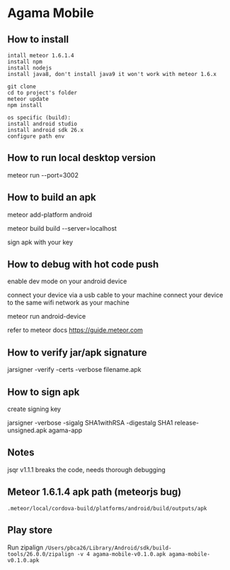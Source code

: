 # Agama Mobile

## How to install

```
intall meteor 1.6.1.4
install npm
install nodejs
install java8, don't install java9 it won't work with meteor 1.6.x

git clone
cd to project's folder
meteor update
npm install

os specific (build):
install android studio
install android sdk 26.x
configure path env
```

## How to run local desktop version
meteor run --port=3002

## How to build an apk
meteor add-platform android

meteor build build --server=localhost

sign apk with your key

## How to debug with hot code push
enable dev mode on your android device

connect your device via a usb cable to your machine
connect your device to the same wifi network as your machine

meteor run android-device

refer to meteor docs https://guide.meteor.com

## How to verify jar/apk signature
jarsigner -verify -certs -verbose filename.apk

## How to sign apk
create signing key

jarsigner -verbose -sigalg SHA1withRSA -digestalg SHA1 release-unsigned.apk agama-app

## Notes
jsqr v1.1.1 breaks the code, needs thorough debugging

## Meteor 1.6.1.4 apk path (meteorjs bug)
`.meteor/local/cordova-build/platforms/android/build/outputs/apk`

## Play store
Run zipalign
`/Users/pbca26/Library/Android/sdk/build-tools/26.0.0/zipalign -v 4 agama-mobile-v0.1.0.apk agama-mobile-v0.1.0.apk` 